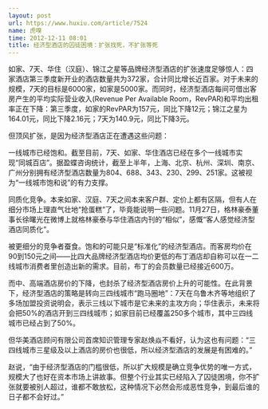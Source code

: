 ```yaml
---
layout: post
url: https://www.huxiu.com/article/7524
name: 虎嗅
time: 2012-12-11 08:01
title: 经济型酒店的囚徒困境：扩张找死，不扩张等死
---
```

如家、7天、华住（汉庭）、锦江之星等品牌经济型酒店的扩张速度足够惊人：四家酒店第三季度新开业的酒店数量共为372家，合计同比增长近百家。对于未来的规模，7天的目标是6000家，如家是5000家。而同时，经济型酒店每间可借出客房产生的平均实际营业收入(Revenue Per Available Room，RevPAR)和平均出租率正在下降：第三季度，如家的RevPAR为157元，同比下降12元；锦江之星为164.01元，同比下降2.16元；7天为140.9元，同比下降3元。

但顶风扩张，是因为经济型酒店正在遭遇这些问题：

一线城市已经饱和。截至目前，7天、如家、华住酒店已经在多个一线城市实现“同城百店”。据盈蝶咨询统计，截至上半年，上海、北京、杭州、深圳、南京、广州分别拥有经济型酒店数量为804、688、343、230、299、251家。这被视为“一线城市饱和说”的有力支撑。

同质化竞争。本来如家、汉庭、7天之间本来客户群、定价上都有区隔，但有人在细分市场上理直气壮地“抢蛋糕”了，毕竟能说明一些问题。11月27日，格林豪泰董事长徐曙光在微博上就格林豪泰与华住酒店内刊的“相似”，感慨“客人感觉经济型酒店同质化”。

被更细分的竞争者蚕食。饱和的可能只是“标准化”的经济型酒店。而客房均价在90到150元之间——比四大品牌经济型酒店均价更低的布丁酒店却自称可以在一二线城市消费者里创造出新的需求。目前，布丁的会员数量已经接近600万。

而中、高端酒店房价的下降，也封杀了经济型酒店房价上升的可能性。在此背景下，经济型酒店的策略是转向三四线城市“跑马圈地”：7天在乌鲁木齐等地组织了多场加盟投资说明会，表示三线以下城市是它未来的主攻方向；华住表示，未来将会把50%的酒店开到三四线城市；如家目前已经覆盖250多个城市，其中三四线城市已经占到了50%。

但华美酒店顾问有限公司首席知识管理专家赵焕焱不看好，认为这也有问题：“三四线城市三星级及以上酒店的房价也很低，所以经济型酒店的发展是有困难的。”

赵说，“由于经济型酒店的门槛很低，所以扩大规模是确立竞争优势的唯一方式，规模大了也好在资本市场上讲故事。但整个行业其实已经陷入了囚徒困境，你不扩张就要被别人超过，谁都不敢放松，这种情况下必然会形成恶性竞争，到最后谁的日子都不会好过。”

